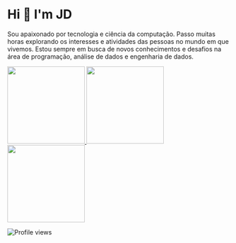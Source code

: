 # **Hi 👋 I'm JD**

Sou apaixonado por tecnologia e ciência da computação. Passo muitas horas explorando os interesses e atividades das pessoas no mundo em que vivemos. Estou sempre em busca de novos conhecimentos e desafios na área de programação, análise de dados e engenharia de dados.

<div style="display: inline-block">
<a href="https://github.com/seu-usuário-aqui">
<img height="175em" src="https://github-readme-stats.vercel.app/api/top-langs/?username=git1hub2&layout=compact&langs_count=7&theme=dracula"/>
<img height="175em" src="https://github-readme-stats.vercel.app/api?username=git1hub2&show_icons=true&theme=dracula&include_all_commits=true&count_private=true"/>
<img height="175em" src="https://github-readme-streak-stats.herokuapp.com/?user=git1hub2&show_icons=true&theme=dracula&include_all_commits=true&count_private=true"/>
</a>
</div>




![Profile views](https://komarev.com/ghpvc/?username=Git1Hub2)
